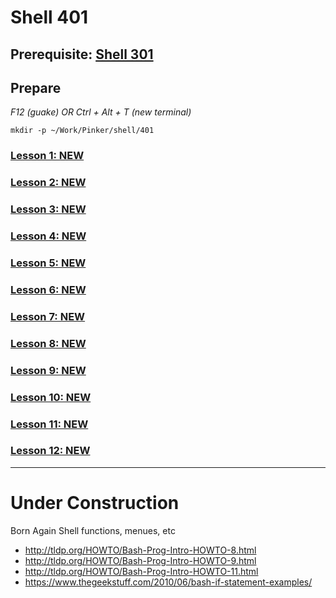 # Shell 401

## Prerequisite: [Shell 301](https://github.com/inkVerb/Pinker/tree/master/301-shell)

## Prepare

*F12 (guake) OR Ctrl + Alt + T (new terminal)*

`mkdir -p ~/Work/Pinker/shell/401`

### [Lesson 1: NEW](https://github.com/inkVerb/pinker/blob/master/401-shell/Lesson-01.md)

### [Lesson 2: NEW](https://github.com/inkVerb/pinker/blob/master/401-shell/Lesson-02.md)

### [Lesson 3: NEW](https://github.com/inkVerb/pinker/blob/master/401-shell/Lesson-03.md)

### [Lesson 4: NEW](https://github.com/inkVerb/pinker/blob/master/401-shell/Lesson-04.md)

### [Lesson 5: NEW](https://github.com/inkVerb/pinker/blob/master/401-shell/Lesson-05.md)

### [Lesson 6: NEW](https://github.com/inkVerb/pinker/blob/master/401-shell/Lesson-06.md)

### [Lesson 7: NEW](https://github.com/inkVerb/pinker/blob/master/401-shell/Lesson-07.md)

### [Lesson 8: NEW](https://github.com/inkVerb/pinker/blob/master/401-shell/Lesson-08.md)

### [Lesson 9: NEW](https://github.com/inkVerb/pinker/blob/master/401-shell/Lesson-09.md)

### [Lesson 10: NEW](https://github.com/inkVerb/pinker/blob/master/401-shell/Lesson-10.md)

### [Lesson 11: NEW](https://github.com/inkVerb/pinker/blob/master/401-shell/Lesson-11.md)

### [Lesson 12: NEW](https://github.com/inkVerb/pinker/blob/master/401-shell/Lesson-12.md)

___
# Under Construction

Born Again Shell
functions, menues, etc
- http://tldp.org/HOWTO/Bash-Prog-Intro-HOWTO-8.html
- http://tldp.org/HOWTO/Bash-Prog-Intro-HOWTO-9.html
- http://tldp.org/HOWTO/Bash-Prog-Intro-HOWTO-11.html
- https://www.thegeekstuff.com/2010/06/bash-if-statement-examples/

